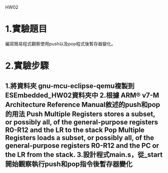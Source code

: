 HW02

# 1.實驗題目
編寫簡易程式觀察使用push以及pop程式後暫存器變化。



# 2.實驗步驟

1.將資料夾 gnu-mcu-eclipse-qemu複製到ESEmbedded_HW02資料夾中
2.根據 ARM® v7-M Architecture Reference Manual敘述的push和pop的用法
Push Multiple Registers stores a subset, or possibly all, of the general-purpose registers R0-R12 and the LR to the
stack
Pop Multiple Registers loads a subset, or possibly all, of the general-purpose registers R0-R12 and the PC or the LR
from the stack.
3.設計程式main.s，從_start開始觀察執行push和pop指令後暫存器變化
--------------------

